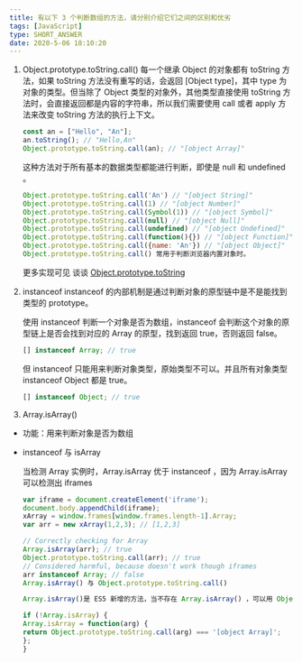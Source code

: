 ```yaml
---
title: 有以下 3 个判断数组的方法，请分别介绍它们之间的区别和优劣
tags: [JavaScript]
type: SHORT_ANSWER
date: 2020-5-06 18:10:20
---
```


1. Object.prototype.toString.call()
   每一个继承 Object 的对象都有 toString 方法，如果 toString 方法没有重写的话，会返回 [Object type]，其中 type 为对象的类型。但当除了 Object 类型的对象外，其他类型直接使用 toString 方法时，会直接返回都是内容的字符串，所以我们需要使用 call 或者 apply 方法来改变 toString 方法的执行上下文。

   ```js
   const an = ["Hello", "An"];
   an.toString(); // "Hello,An"
   Object.prototype.toString.call(an); // "[object Array]"
   ```

   这种方法对于所有基本的数据类型都能进行判断，即使是 null 和 undefined 。

   ```js
   Object.prototype.toString.call('An') // "[object String]"
   Object.prototype.toString.call(1) // "[object Number]"
   Object.prototype.toString.call(Symbol(1)) // "[object Symbol]"
   Object.prototype.toString.call(null) // "[object Null]"
   Object.prototype.toString.call(undefined) // "[object Undefined]"
   Object.prototype.toString.call(function(){}) // "[object Function]"
   Object.prototype.toString.call({name: 'An'}) // "[object Object]"
   Object.prototype.toString.call() 常用于判断浏览器内置对象时。
   ```

   更多实现可见 谈谈 [Object.prototype.toString](https://juejin.cn/post/6844903477940846600)

2. instanceof
   instanceof 的内部机制是通过判断对象的原型链中是不是能找到类型的 prototype。

   使用 instanceof 判断一个对象是否为数组，instanceof 会判断这个对象的原型链上是否会找到对应的 Array 的原型，找到返回 true，否则返回 false。

   ```js
   [] instanceof Array; // true
   ```

   但 instanceof 只能用来判断对象类型，原始类型不可以。并且所有对象类型 instanceof Object 都是 true。

   ```js
   [] instanceof Object; // true
   ```

3. Array.isArray()

- 功能：用来判断对象是否为数组

- instanceof 与 isArray

  当检测 Array 实例时，Array.isArray 优于 instanceof ，因为 Array.isArray 可以检测出 iframes

  ```js
  var iframe = document.createElement('iframe');
  document.body.appendChild(iframe);
  xArray = window.frames[window.frames.length-1].Array;
  var arr = new xArray(1,2,3); // [1,2,3]

  // Correctly checking for Array
  Array.isArray(arr); // true
  Object.prototype.toString.call(arr); // true
  // Considered harmful, because doesn't work though iframes
  arr instanceof Array; // false
  Array.isArray() 与 Object.prototype.toString.call()

  Array.isArray()是 ES5 新增的方法，当不存在 Array.isArray() ，可以用 Object.prototype.toString.call() 实现。

  if (!Array.isArray) {
  Array.isArray = function(arg) {
  return Object.prototype.toString.call(arg) === '[object Array]';
  };
  }
  ```
